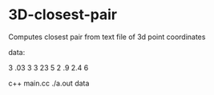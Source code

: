 # 3D-closest-pair
Computes closest pair from text file of 3d point coordinates

data:

3
.03 3 3
23 5 2
.9 2.4 6

c++ main.cc
./a.out data

